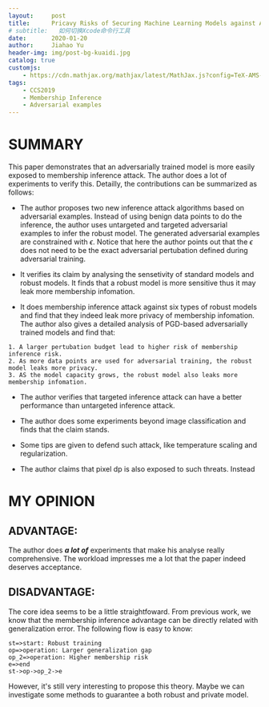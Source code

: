 ```yaml
---
layout:     post
title:      Pricavy Risks of Securing Machine Learning Models against Adversarial Examples
# subtitle:   如何切换Xcode命令行工具
date:       2020-01-20
author:     Jiahao Yu
header-img: img/post-bg-kuaidi.jpg
catalog: true
customjs:
    - https://cdn.mathjax.org/mathjax/latest/MathJax.js?config=TeX-AMS-MML_HTMLorMML
tags:
    - CCS2019
    - Membership Inference
    - Adversarial examples
---
```


# SUMMARY

This paper demonstrates that an adversarially trained model is more easily exposed to membership inference attack. The author does a lot of experiments to verify this. Detailly, the contributions can be summarized as follows:

- The author proposes two new inference attack algorithms based on adversarial examples. Instead of using benign data points to do the inference, the author uses untargeted and targeted adversarial examples to infer the robust model. The generated adversarial examples are constrained with $\epsilon$. Notice that here the author points out that the $\epsilon$ does not need to be the exact adversarial pertubation defined during adversarial training.

- It verifies its claim by analysing the sensetivity of standard models and robust models. It finds that a robust model is more sensitive thus it may leak more membership infomation.

- It does membership inference attack against six types of robust models and find that they indeed leak more privacy of membership infomation. The author also gives a detailed analysis of PGD-based adversarially trained models and find that:

~~~
1. A larger pertubation budget lead to higher risk of membership inference risk.
2. As more data points are used for adversarial training, the robust model leaks more privacy.
3. AS the model capacity grows, the robust model also leaks more membership infomation.
~~~

- The author verifies that targeted inference attack can have a better performance than untargeted inference attack.

- The author does some experiments beyond image classification and finds that the claim stands.

- Some tips are given to defend such attack, like temperature scaling and regularization.

- The author claims that pixel dp is also exposed to such threats. Instead


# MY OPINION

## ADVANTAGE:

The author does ***a lot of*** experiments that make his analyse really comprehensive. The workload impresses me a lot that the paper indeed deserves acceptance.

## DISADVANTAGE:

The core idea seems to be a little straightfoward. From previous work, we know that the membership inference advantage can be directly related with generalization error. The following flow is easy to know:
```flow
st=>start: Robust training
op=>operation: Larger generalization gap
op_2=>operation: Higher membership risk
e=>end
st->op->op_2->e
```
However, it's still very interesting to propose this theory. Maybe we can investigate some methods to guarantee a both robust and private model.
